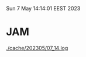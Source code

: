 Sun  7 May 14:14:01 EEST 2023
# JAM
<a href='./cache/202305/07_14.log'>./cache/202305/07_14.log</a>
